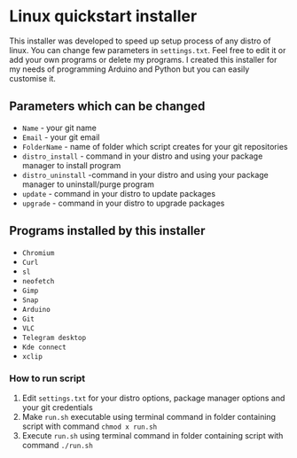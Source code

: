 # Linux quickstart installer

This installer was developed to speed up setup process of any distro of linux. You can change few parameters in ```settings.txt```. Feel free to edit it or add your own programs or delete my programs. I created this installer for my needs of programming Arduino and Python but you can easily customise it.  

## Parameters which can be changed
* ```Name``` - your git name
* ```Email``` - your git email
* ```FolderName``` - name of folder which script creates for your git repositories
* ```distro_install``` - command in your distro and using your package manager to install program
* ```distro_uninstall``` -command in your distro and using your package manager to uninstall/purge program
* ```update``` - command in your distro to update packages
* ```upgrade``` - command in your distro to upgrade packages

## Programs installed by this installer
* ```Chromium```
* ```Curl ```
* ```sl ```
* ```neofetch ```
* ```Gimp ```
* ```Snap ```
* ```Arduino ```
* ```Git ```
* ```VLC ```
* ```Telegram desktop ```
* ```Kde connect ```
* ```xclip ```


### How to run script
1. Edit ```settings.txt``` for your distro options, package manager options and your git credentials
1. Make ```run.sh``` executable using terminal command in folder containing script with command ```chmod x run.sh```
1. Execute ```run.sh``` using terminal command in folder containing script with command ```./run.sh```
